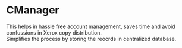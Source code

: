 # CManager
This helps in hassle free account management, saves time and avoid confussions in Xerox copy distribution.  
Simplifies the process by storing the reocrds in centralized database.
